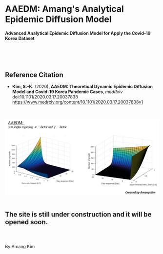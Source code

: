 # AAEDM: Amang's Analytical Epidemic Diffusion Model
#### Advanced Analytical Epidemic Diffusion Model for Apply the Covid-19 Korea Dataset

</br></br></br>


## Reference Citation
* **Kim, S.-K.** (2020)**, AAEDM: Theoretical Dynamic Epidemic Diffusion Model and Covid-19 Korea Pandemic Cases**, *medRxiv* doi:10.1101/2020.03.17.20037838 </br>
https://www.medrxiv.org/content/10.1101/2020.03.17.20037838v1 </br></br></br>


![-](https://github.com/amangkim/aaedm-covid19-kr/blob/master/AAEDM_GitHub_3D_Graphs_AMG.jpg)
</br></br>


## The site is still under construction and it will be opened soon.</br></br>

</br>
By Amang Kim

